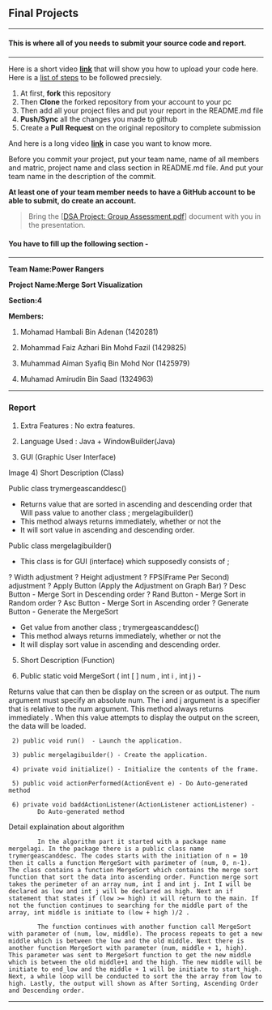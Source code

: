 ## Final Projects
----
#### This is where all of you needs to submit your source code and report.
----

Here is a short video **[link](https://www.youtube.com/watch?v=XdhuWDdu-rk)** that will show you how to upload your code here. Here is a [list of steps](https://education.github.com/guide/forks#3-completing-assignments) to be followed precsiely.

>
  1. At first, **fork** this repository
  2. Then **Clone** the forked repository from your account to your pc
  3. Then add all your project files and put your report in the README.md file
  4. **Push/Sync** all the changes you made to github
  5. Create a **Pull Request** on the original repository to complete submission

And here is a long video **[link](https://www.youtube.com/watch?v=73I5dRucCds)** in case you want to know more.

Before you commit your project, put your team name, name of all members and matric, project name and class section in README.md file. And put your team name in the description of the commit.

**At least one of your team member needs to have a GitHub account to be able to submit, do create an account.**

> Bring the [[DSA Project: Group Assessment.pdf](https://github.com/iium-dsa-tutorial/final-projects/blob/master/DSA%20Project-Group%20Assessment.pdf )] document with you in the presentation.

#### You have to fill up the following section - 
----

**Team Name:Power Rangers**

**Project Name:Merge Sort Visualization**

**Section:4**

**Members:**

  1. Mohamad Hambali Bin Adenan (1420281)
  
  2. Mohammad Faiz Azhari Bin Mohd Fazil (1429825)
  
  3. Muhammad Aiman Syafiq Bin Mohd Nor (1425979)
  
  4. Muhamad Amirudin Bin Saad (1324963)
  
----

### Report

1)	Extra Features : No extra features.

 2) Language Used : Java + WindowBuilder(Java)

 3) GUI (Graphic User Interface)

Image
4) Short Description (Class)

Public class trymergeascanddesc()

 * Returns value that are sorted in ascending and descending order that 
   Will pass value to another class ; mergelagibuilder()  
 * This method always returns immediately, whether or not the 
 * It will sort value in ascending and descending order. 

Public class mergelagibuilder()

 * This class is for GUI (interface) which supposedly consists of ;

?	Width adjustment
?	Height adjustment
?	FPS(Frame Per Second) adjustment
?	Apply Button (Apply the Adjustment on Graph Bar)
?	Desc Button - Merge Sort in Descending order
?	Rand Button - Merge Sort in Random order
?	Asc Button  - Merge Sort in Ascending order
?	Generate Button - Generate the MergeSort

 * Get value from another class ; trymergeascanddesc()  
 * This method always returns immediately, whether or not the 
 * It will display sort value in ascending and descending order. 



5) Short Description (Function)

1)	Public static void MergeSort ( int [ ] num , int i , int j ) -

Returns value that can then be display on the screen or as output. The num argument must specify an absolute num. The  i and j argument is a specifier that is relative to the num argument.
This method always returns immediately . When this value attempts to display the output on the screen, the data will be loaded.

     2) public void run()  - Launch the application.

     3) public mergelagibuilder() - Create the application.

     4) private void initialize() - Initialize the contents of the frame.

     5) public void actionPerformed(ActionEvent e) - Do Auto-generated method
 
     6) private void baddActionListener(ActionListener actionListener) - 
            Do Auto-generated method




Detail explaination about algorithm

        	In the algorithm part it started with a package name mergelagi. In the package there is a public class name trymergeascanddesc. The codes starts with the initiation of n = 10 then it calls a function MergeSort with parimeter of (num, 0, n-1). The class contains a function MergeSort which contains the merge sort function that sort the data into ascending order. Function merge sort takes the perimeter of an array num, int I and int j. Int I will be declared as low and int j will be declared as high. Next an if statement that states if (low >= high) it will return to the main. If not the function continues to searching for the middle part of the array, int middle is initiate to (low + high )/2 .

        	The function continues with another function call MergeSort with parameter of (num, low, middle). The process repeats to get a new middle which is between the low and the old middle. Next there is another function MergeSort with parameter (num, middle + 1, high).  This parameter was sent to MergeSort function to get the new middle which is between the old middle+1 and the high. The new middle will be initiate to end_low and the middle + 1 will be initiate to start_high. Next, a while loop will be conducted to sort the the array from low to high. Lastly, the output will shown as After Sorting, Ascending Order and Descending order. 



----

